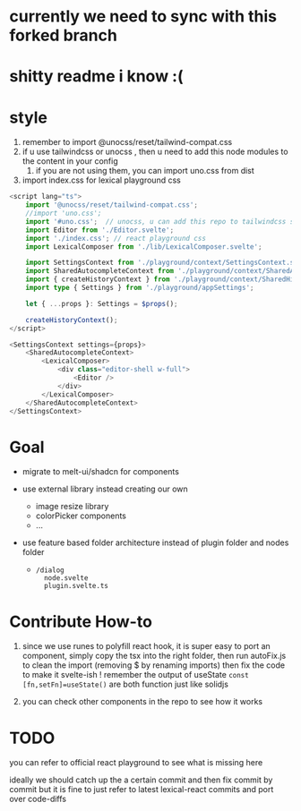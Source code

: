 # currently we need to sync with this forked branch

# shitty readme i know :(

# style

1. remember to import @unocss/reset/tailwind-compat.css
2. if u use tailwindcss or unocss , then u need to add this node modules to the content in your config
   1. if you are not using them, you can import uno.css from dist
3. import index.css for lexical playground css

```typescript
<script lang="ts">
	import '@unocss/reset/tailwind-compat.css';
	//import 'uno.css';
	import '#uno.css';  // unocss, u can add this repo to tailwindcss so u dont need to import from here
	import Editor from './Editor.svelte';
	import './index.css'; // react playground css
	import LexicalComposer from './lib/LexicalComposer.svelte';

	import SettingsContext from './playground/context/SettingsContext.svelte';
	import SharedAutocompleteContext from './playground/context/SharedAutocompleteContext.svelte';
	import { createHistoryContext } from './playground/context/SharedHistoryContext';
	import type { Settings } from './playground/appSettings';

	let { ...props }: Settings = $props();

	createHistoryContext();
</script>

<SettingsContext settings={props}>
	<SharedAutocompleteContext>
		<LexicalComposer>
			<div class="editor-shell w-full">
				<Editor />
			</div>
		</LexicalComposer>
	</SharedAutocompleteContext>
</SettingsContext>


```

# Goal

- migrate to melt-ui/shadcn for components
- use external library instead creating our own
  - image resize library
  - colorPicker components
  - ...
- use feature based folder architecture instead of plugin folder and nodes folder

  - ```
    /dialog
      node.svelte
      plugin.svelte.ts
    ```

# Contribute How-to

1. since we use runes to polyfill react hook, it is super easy to port an component, simply copy the tsx into the right folder, then run autoFix.js to clean the import (removing $ by renaming imports) then fix the code to make it svelte-ish ! remember the output of useState `const [fn,setFn]=useState()` are both function just like solidjs

2. you can check other components in the repo to see how it works

# TODO

you can refer to official react playground to see what is missing here

ideally we should catch up the a certain commit and then fix commit by commit but it is fine to just refer to latest lexical-react commits and port over code-diffs
